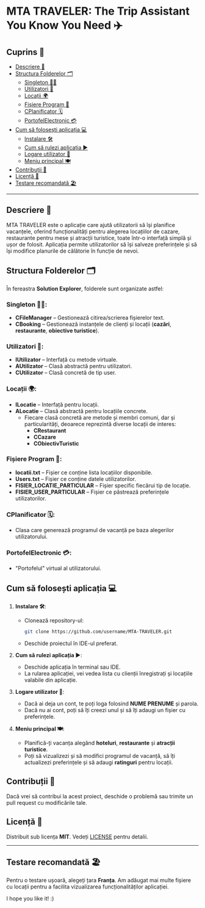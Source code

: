 # MTA TRAVELER: The Trip Assistant You Know You Need ✈️

## Cuprins 📑
- [Descriere 📖](#Descriere)
- [Structura Folderelor 🗂️](#structura-folderelor)
  - [Singleton 🧑‍💻](#singleton)
  - [Utilizatori 👤](#utilizatori)
  - [Locații 🌍](#locații)
  - [Fișiere Program 📂](#fișiere-program)
  - [CPlanificator 🗓️](#cplanificator)
  - [PortofelElectronic 💳](#portofelelectronic)
- [Cum să folosești aplicația 💻](#cum-sa-folosești-aplicația)
  - [Instalare 🛠️](#instalare)
  - [Cum să rulezi aplicația ▶️](#cum-sa-rulezi-aplicația)
  - [Logare utilizator 🔑](#logare-utilizator)
  - [Meniu principal 🍽️](#meniu-principal)
- [Contribuții 🤝](#contribuții)
- [Licență 📜](#licență)
- [Testare recomandată 🏖️](#testare-recomandată)

---

## Descriere 📖

MTA TRAVELER este o aplicație care ajută utilizatorii să își planifice vacanțele, oferind funcționalități pentru alegerea locațiilor de cazare, restaurante pentru mese și atracții turistice, toate într-o interfață simplă și ușor de folosit. Aplicația permite utilizatorilor să își salveze preferințele și să își modifice planurile de călătorie în funcție de nevoi.

## Structura Folderelor 🗂️

În fereastra **Solution Explorer**, folderele sunt organizate astfel:

### **Singleton 🧑‍💻**:
- **CFileManager** – Gestionează citirea/scrierea fișierelor text.
- **CBooking** – Gestionează instanțele de clienți și locații (**cazări**, **restaurante**, **obiective turistice**).

### **Utilizatori 👤**:
- **IUtilizator** – Interfață cu metode virtuale.
- **AUtilizator** – Clasă abstractă pentru utilizatori.
- **CUtilizator** – Clasă concretă de tip user.

### **Locații 🌍**:
- **ILocatie** – Interfață pentru locații.
- **ALocatie** – Clasă abstractă pentru locațiile concrete.
  - Fiecare clasă concretă are metode și membri comuni, dar și particularități, deoarece reprezintă diverse locații de interes:
    - **CRestaurant**
    - **CCazare**
    - **CObiectivTuristic**

### **Fișiere Program 📂**:
- **locatii.txt** – Fișier ce conține lista locațiilor disponibile.
- **Users.txt** – Fișier ce conține datele utilizatorilor.
- **FISIER_LOCATIE_PARTICULAR** – Fișier specific fiecărui tip de locație.
- **FISIER_USER_PARTICULAR** – Fișier ce păstrează preferințele utilizatorilor.

### **CPlanificator 🗓️**:
- Clasa care generează programul de vacanță pe baza alegerilor utilizatorului.

### **PortofelElectronic 💳**:
- "Portofelul" virtual al utilizatorului.

## Cum să folosești aplicația 💻

1. **Instalare 🛠️**:
   - Clonează repository-ul:  
     ```bash
     git clone https://github.com/username/MTA-TRAVELER.git
     ```
   - Deschide proiectul în IDE-ul preferat.

2. **Cum să rulezi aplicația ▶️**:
   - Deschide aplicația în terminal sau IDE.
   - La rularea aplicației, vei vedea lista cu clienții înregistrați și locațiile valabile din aplicație.

3. **Logare utilizator 🔑**:
   - Dacă ai deja un cont, te poți loga folosind **NUME PRENUME** și parola.
   - Dacă nu ai cont, poți să îți creezi unul și să îți adaugi un fișier cu preferințele.

4. **Meniu principal 🍽️**:
   - Planifică-ți vacanța alegând **hoteluri**, **restaurante** și **atracții turistice**.
   - Poți să vizualizezi și să modifici programul de vacanță, să îți actualizezi preferințele și să adaugi **ratinguri** pentru locații.

## Contribuții 🤝

Dacă vrei să contribui la acest proiect, deschide o problemă sau trimite un pull request cu modificările tale.

## Licență 📜

Distribuit sub licența **MIT**. Vedeți [LICENSE](LICENSE) pentru detalii.

---

## Testare recomandată 🏖️

Pentru o testare ușoară, alegeți țara **Franța**. Am adăugat mai multe fișiere cu locații pentru a facilita vizualizarea funcționalităților aplicației.

I hope you like it! :)
